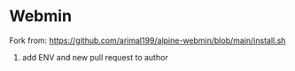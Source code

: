 # Webmin

Fork from: https://github.com/arimal199/alpine-webmin/blob/main/install.sh

1. add ENV and new pull request to author
